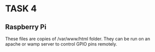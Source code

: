 # TASK 4
## Raspberry Pi

These files are copies of /var/www/html folder. They can be run on an apache or wamp server to control GPIO pins remotely.
